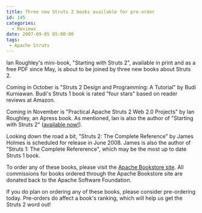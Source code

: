 ```yaml
---
title: Three new Struts 2 books available for pre-order
id: 145
categories:
  - Reviews
date: 2007-09-05 05:00:00
tags:
 - Apache Struts
---
```


Ian Roughley's mini-book, "Starting with Struts 2", available in print and as a free PDF since May, is about to be joined by three new books about Struts 2.

Coming in October is "Struts 2 Design and Programming: A Tutorial" by Budi Kurniawan. Budi's Struts 1 book is rated "four stars" based on reader reviews at Amazon.

Coming in November is "Practical Apache Struts 2 Web 2.0 Projects" by Ian Roughley, an Apress book. As mentioned, Ian is also the author of "Starting with Struts 2" ([available now!](http://opensource.atlassian.com/confluence/oss/display/BOOKS/ISBN-978-1-4303-2033-3)).

Looking down the road a bit, "Struts 2: The Complete Reference" by James Holmes is scheduled for release in June 2008\. James is also the author of "Struts 1: The Complete Refererence", which may be the most up to date Struts 1 book.

To order any of these books, please visit the [Apache Bookstore site](http://opensource.atlassian.com/confluence/oss/display/BOOKS/Books+about+Struts). All commissions for books ordered through the Apache Bookstore site are donated back to the Apache Software Foundation.

If you do plan on ordering any of these books, please consider pre-ordering today. Pre-orders do affect a book's ranking, which will help us get the Struts 2 word out!